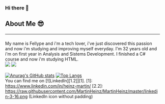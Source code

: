 ### Hi there 👋

## About Me 😎<hr>

   My name is Fellype and i'm a tech lover, i've just discovered this passion and now i'm studying and improving myself everyday. I'm 32 years old and i'm on first year in Analysis and Sistems Development.
   I finished a C# course and now i'm studying HTML.<br>
   <img src="https://img.shields.io/badge/C%23-VisualStudio-blue">
   <img src="https://img.shields.io/badge/HTML-Sublime%20Text%203-orange"><br><br>
   [![Anurag's GitHub stats](https://github-readme-stats.vercel.app/api?username=FellypeAmorim&hide=contribs&theme=radical&show_icons=true)](https://github.com/anuraghazra/github-readme-stats)
   [![Top Langs](https://github-readme-stats.vercel.app/api/top-langs/?username=FellypeAmorim&theme=radical)](https://github.com/anuraghazra/github-readme-stats)<br>
   You can find me on [![LinkedIn][1.2]][1].
   [1]: https://www.linkedin.com/in/heinz-martin/
   [2.2]: https://raw.githubusercontent.com/MartinHeinz/MartinHeinz/master/linkedin-3-16.png (LinkedIn icon without padding)


<!--
**FellypeAmorim/FellypeAmorim** is a ✨ _special_ ✨ repository because its `README.md` (this file) appears on your GitHub profile.

Here are some ideas to get you started:

- 🔭 I’m currently working on ...
- 🌱 I’m currently learning ...
- 👯 I’m looking to collaborate on ...
- 🤔 I’m looking for help with ...
- 💬 Ask me about ...
- 📫 How to reach me: ...
- 😄 Pronouns: ...
- ⚡ Fun fact: ...
-->
